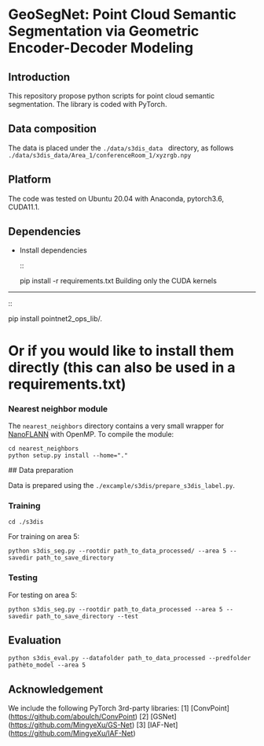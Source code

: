 # GeoSegNet: Point Cloud Semantic Segmentation via Geometric Encoder-Decoder Modeling







## Introduction

This repository propose python scripts for point cloud semantic segmentation. The library is coded with PyTorch.


## Data composition
The data is placed under the ```./data/s3dis_data ``` directory, as follows
```./data/s3dis_data/Area_1/conferenceRoom_1/xyzrgb.npy ```



## Platform

The code was tested on Ubuntu 20.04 with Anaconda, pytorch3.6, CUDA11.1.

## Dependencies

* Install dependencies

  ::

    pip install -r requirements.txt
Building only the CUDA kernels
----------------------------------


::

  pip install pointnet2_ops_lib/.

  # Or if you would like to install them directly (this can also be used in a requirements.txt)



### Nearest neighbor module

The ```nearest_neighbors``` directory contains a very small wrapper for [NanoFLANN](https://github.com/jlblancoc/nanoflann) with OpenMP.
To compile the module:
```
cd nearest_neighbors
python setup.py install --home="."
```


## Data preparation

Data is prepared using the ```./excample/s3dis/prepare_s3dis_label.py```.



### Training

```
cd ./s3dis
```

For training on area 5:

```
python s3dis_seg.py --rootdir path_to_data_processed/ --area 5 --savedir path_to_save_directory
```



### Testing

For testing on area 5:
```
python s3dis_seg.py --rootdir path_to_data_processed --area 5 --savedir path_to_save_directory --test
```


## Evaluation

```
python s3dis_eval.py --datafolder path_to_data_processed --predfolder pathèto_model --area 5
```



## Acknowledgement
We include the following PyTorch 3rd-party libraries:
[1] [ConvPoint] (https://github.com/aboulch/ConvPoint)
[2] [GSNet] (https://github.com/MingyeXu/GS-Net)
[3] [IAF-Net] (https://github.com/MingyeXu/IAF-Net)
